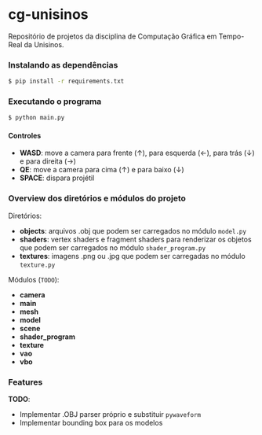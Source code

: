 # cg-unisinos
Repositório de projetos da disciplina de Computação Gráfica em Tempo-Real da Unisinos.


### Instalando as dependências

```bash
$ pip install -r requirements.txt
```


### Executando o programa

```bash
$ python main.py
```

#### Controles
- **WASD**: move a camera para frente (↑), para esquerda (←), para trás (↓) e para direita (→)
- **QE**: move a camera para cima (↑) e para baixo (↓)
- **SPACE**: dispara projétil


### Overview dos diretórios e módulos do projeto

Diretórios:
- **objects**: arquivos .obj que podem ser carregados no módulo `model.py`
- **shaders**: vertex shaders e fragment shaders para renderizar os objetos que podem ser carregados no módulo `shader_program.py`
- **textures**: imagens .png ou .jpg que podem ser carregadas no módulo `texture.py`


Módulos (`TODO`):
- **camera**
- **main**
- **mesh**
- **model**
- **scene**
- **shader_program**
- **texture**
- **vao**
- **vbo**


### Features

**TODO**:
- Implementar .OBJ parser próprio e substituir `pywaveform`
- Implementar bounding box para os modelos
